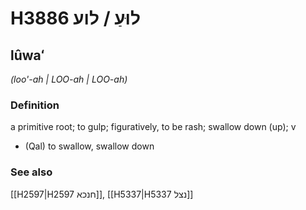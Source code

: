 # H3886 לוּעַ / לוע

## lûwaʻ

_(loo'-ah | LOO-ah | LOO-ah)_

### Definition

a primitive root; to gulp; figuratively, to be rash; swallow down (up); v

- (Qal) to swallow, swallow down

### See also

[[H2597|H2597 חנכא]], [[H5337|H5337 נצל]]
